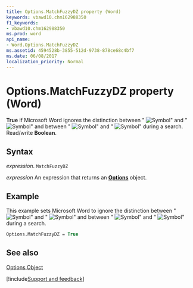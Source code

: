 ```yaml
---
title: Options.MatchFuzzyDZ property (Word)
keywords: vbawd10.chm162988350
f1_keywords:
- vbawd10.chm162988350
ms.prod: word
api_name:
- Word.Options.MatchFuzzyDZ
ms.assetid: 4594528b-3855-512d-9738-878ce68c4bf7
ms.date: 06/08/2017
localization_priority: Normal
---
```



# Options.MatchFuzzyDZ property (Word)

 **True** if Microsoft Word ignores the distinction between "
![Symbol](../images/fe274_ZA06051753.gif)" and "
![Symbol](../images/fe275_ZA06051754.gif)" and between "
![Symbol](../images/fe276_ZA06051755.gif)" and "
![Symbol](../images/fe277_ZA06051756.gif)" during a search. Read/write  **Boolean**.


## Syntax

_expression_. `MatchFuzzyDZ`

 _expression_ An expression that returns an **[Options](Word.Options.md)** object.


## Example

This example sets Microsoft Word to ignore the distinction between "
![Symbol](../images/fe274_ZA06051753.gif)" and "
![Symbol](../images/fe275_ZA06051754.gif)" and between "
![Symbol](../images/fe276_ZA06051755.gif)" and "
![Symbol](../images/fe277_ZA06051756.gif)" during a search.


```vb
Options.MatchFuzzyDZ = True
```


## See also


[Options Object](Word.Options.md)

[!include[Support and feedback](~/includes/feedback-boilerplate.md)]